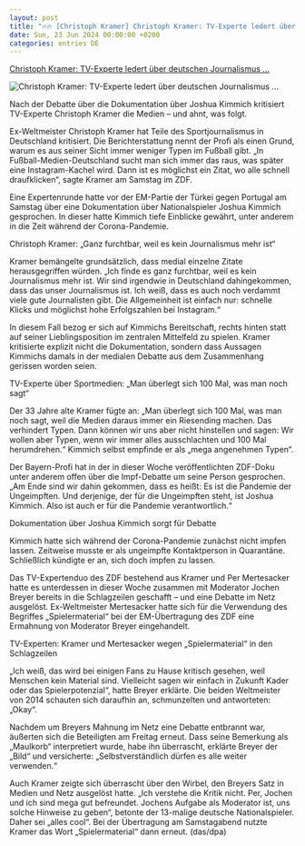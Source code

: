 ```yaml
---
layout: post
title: "🔥🔥 [Christoph Kramer] Christoph Kramer: TV-Experte ledert über deutschen Journalismus ..."
date: Sun, 23 Jun 2024 00:00:00 +0200
categories: entries DE
---
```

[Christoph Kramer: TV-Experte ledert über deutschen Journalismus ...](https://www.rundschau-online.de/kultur/christoph-kramer-tv-experte-ledert-ueber-deutschen-journalismus-815395)

![Christoph Kramer: TV-Experte ledert über deutschen Journalismus ...](https://image.ds.dumont.de/2024/06/23/34bcd080-0f2c-4e63-876b-be517ab7eafb.jpeg?w=1200&h=630&fm=jpg&s=1ed0ad99e72231cacc817d233fb635b8)

Nach der Debatte über die Dokumentation über Joshua Kimmich kritisiert TV-Experte Christoph Kramer die Medien – und ahnt, was folgt.

Ex-Weltmeister Christoph Kramer hat Teile des Sportjournalismus in Deutschland kritisiert. Die Berichterstattung nennt der Profi als einen Grund, warum es aus seiner Sicht immer weniger Typen im Fußball gibt. „In Fußball-Medien-Deutschland sucht man sich immer das raus, was später eine Instagram-Kachel wird. Dann ist es möglichst ein Zitat, wo alle schnell draufklicken“, sagte Kramer am Samstag im ZDF.

Eine Expertenrunde hatte vor der EM-Partie der Türkei gegen Portugal am Samstag über eine Dokumentation über Nationalspieler Joshua Kimmich gesprochen. In dieser hatte Kimmich tiefe Einblicke gewährt, unter anderem in die Zeit während der Corona-Pandemie.

Christoph Kramer: „Ganz furchtbar, weil es kein Journalismus mehr ist“

Kramer bemängelte grundsätzlich, dass medial einzelne Zitate herausgegriffen würden. „Ich finde es ganz furchtbar, weil es kein Journalismus mehr ist. Wir sind irgendwie in Deutschland dahingekommen, dass das unser Journalismus ist. Ich weiß, dass es auch noch verdammt viele gute Journalisten gibt. Die Allgemeinheit ist einfach nur: schnelle Klicks und möglichst hohe Erfolgszahlen bei Instagram.“

In diesem Fall bezog er sich auf Kimmichs Bereitschaft, rechts hinten statt auf seiner Lieblingsposition im zentralen Mittelfeld zu spielen. Kramer kritisierte explizit nicht die Dokumentation, sondern dass Aussagen Kimmichs damals in der medialen Debatte aus dem Zusammenhang gerissen worden seien.

TV-Experte über Sportmedien: „Man überlegt sich 100 Mal, was man noch sagt“

Der 33 Jahre alte Kramer fügte an: „Man überlegt sich 100 Mal, was man noch sagt, weil die Medien daraus immer ein Riesending machen. Das verhindert Typen. Dann können wir uns aber nicht hinstellen und sagen: Wir wollen aber Typen, wenn wir immer alles ausschlachten und 100 Mal herumdrehen.“ Kimmich selbst empfinde er als „mega angenehmen Typen“.

Der Bayern-Profi hat in der in dieser Woche veröffentlichten ZDF-Doku unter anderem offen über die Impf-Debatte um seine Person gesprochen. „Am Ende sind wir dahin gekommen, dass es heißt: Es ist die Pandemie der Ungeimpften. Und derjenige, der für die Ungeimpften steht, ist Joshua Kimmich. Also ist auch er für die Pandemie verantwortlich.“

Dokumentation über Joshua Kimmich sorgt für Debatte

Kimmich hatte sich während der Corona-Pandemie zunächst nicht impfen lassen. Zeitweise musste er als ungeimpfte Kontaktperson in Quarantäne. Schließlich kündigte er an, sich doch impfen zu lassen.

Das TV-Expertenduo des ZDF bestehend aus Kramer und Per Mertesacker hatte es unterdessen in dieser Woche zusammen mit Moderator Jochen Breyer bereits in die Schlagzeilen geschafft – und eine Debatte im Netz ausgelöst. Ex-Weltmeister Mertesacker hatte sich für die Verwendung des Begriffes „Spielermaterial“ bei der EM-Übertragung des ZDF eine Ermahnung von Moderator Breyer eingehandelt.

TV-Experten: Kramer und Mertesacker wegen „Spielermaterial“ in den Schlagzeilen

„Ich weiß, das wird bei einigen Fans zu Hause kritisch gesehen, weil Menschen kein Material sind. Vielleicht sagen wir einfach in Zukunft Kader oder das Spielerpotenzial“, hatte Breyer erklärte. Die beiden Weltmeister von 2014 schauten sich daraufhin an, schmunzelten und antworteten: „Okay“.

Nachdem um Breyers Mahnung im Netz eine Debatte entbrannt war, äußerten sich die Beteiligten am Freitag erneut. Dass seine Bemerkung als „Maulkorb“ interpretiert wurde, habe ihn überrascht, erklärte Breyer der „Bild“ und versicherte: „Selbstverständlich dürfen es alle weiter verwenden.“

Auch Kramer zeigte sich überrascht über den Wirbel, den Breyers Satz in Medien und Netz ausgelöst hatte. „Ich verstehe die Kritik nicht. Per, Jochen und ich sind mega gut befreundet. Jochens Aufgabe als Moderator ist, uns solche Hinweise zu geben“, betonte der 13-malige deutsche Nationalspieler. Daher sei „alles cool“. Bei der Übertragung am Samstagabend nutzte Kramer das Wort „Spielermaterial“ dann erneut. (das/dpa)

